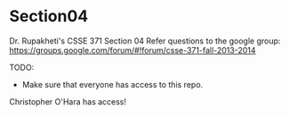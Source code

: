 Section04
=========

Dr. Rupakheti's CSSE 371 Section 04
Refer questions to the google group: https://groups.google.com/forum/#!forum/csse-371-fall-2013-2014

TODO:
- Make sure that everyone has access to this repo.

Christopher O'Hara has access!
